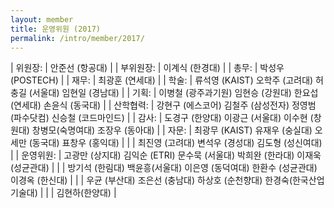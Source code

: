 ```yaml
---
layout: member
title: 운영위원 (2017)
permalink: /intro/member/2017/
---
```


| 위원장: | 안준선 (항공대) |
| 부위원장: | 이계식 (한경대) |
| 총무: | 박성우 (POSTECH) |
| 재무: | 최광훈 (연세대) |
| 학술: | 류석영 (KAIST) 오학주 (고려대) 허충길 (서울대) 임현일 (경남대) |
| 기획: | 이병철 (광주과기원) 임현승 (강원대) 한요섭 (연세대) 손윤식 (동국대) |
| 산학협력: | 강현구 (에스코어) 김철주 (삼성전자) 정영범 (파수닷컴) 신승철 (코드마인드) |
| 감사: | 도경구 (한양대) 이광근 (서울대) 이수현 (창원대) 창병모(숙명여대) 조장우 (동아대) |
| 자문: | 최광무 (KAIST) 유재우 (숭실대) 오세만 (동국대) 표창우 (홍익대) |
| | 최진영 (고려대) 변석우 (경성대) 김도형 (성신여대) |
| 운영위원: | 고광만 (상지대) 김익순 (ETRI) 문수묵 (서울대) 박희완 (한라대) 이재욱 (성균관대) |
| | 방기석 (한림대) 백윤흥(서울대) 이은영 (동덕여대) 한환수 (성균관대) 이경옥 (한신대) |
| | 우균 (부산대) 조은선 (충남대) 하상호 (순천향대) 한경숙(한국산업기술대) |
| | 김현하(한양대) |

